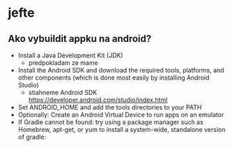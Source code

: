 # jefte

##  Ako vybuildit appku na android?

* Install a Java Development Kit (JDK) 
  * predpokladam ze mame
* Install the Android SDK and download the required tools, platforms, and other components (which is done most easily by installing Android Studio)
  * stiahneme Android SDK https://developer.android.com/studio/index.html 
* Set ANDROID_HOME and add the tools directories to your PATH
* Optionally: Create an Android Virtual Device to run apps on an emulator
* If Gradle cannot be found: try using a package manager such as Homebrew, apt-get, or yum to install a system-wide, standalone version of gradle:
